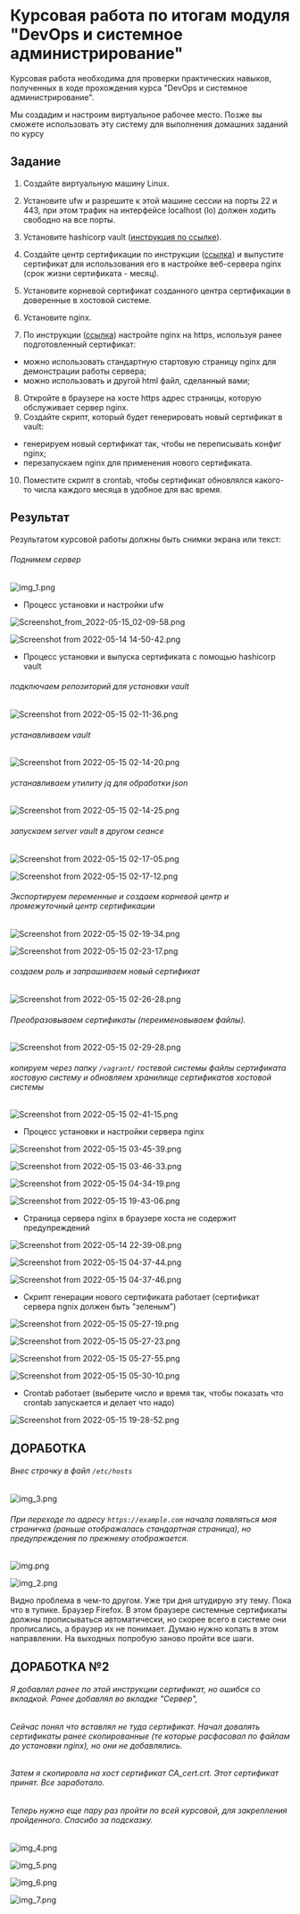 # Курсовая работа по итогам модуля "DevOps и системное администрирование"

Курсовая работа необходима для проверки практических навыков, полученных в ходе прохождения курса "DevOps и системное администрирование".

Мы создадим и настроим виртуальное рабочее место. Позже вы сможете использовать эту систему для выполнения домашних заданий по курсу

## Задание

1. Создайте виртуальную машину Linux.
2. Установите ufw и разрешите к этой машине сессии на порты 22 и 443, 
при этом трафик на интерфейсе localhost (lo) должен ходить свободно на все порты.

3. Установите hashicorp vault ([инструкция по ссылке](https://learn.hashicorp.com/tutorials/vault/getting-started-install?in=vault/getting-started#install-vault)).
4. Cоздайте центр сертификации по инструкции ([ссылка](https://learn.hashicorp.com/tutorials/vault/pki-engine?in=vault/secrets-management)) и выпустите сертификат для использования его в настройке веб-сервера nginx (срок жизни сертификата - месяц).
5. Установите корневой сертификат созданного центра сертификации в доверенные в хостовой системе.
6. Установите nginx.
7. По инструкции ([ссылка](https://nginx.org/en/docs/http/configuring_https_servers.html)) настройте nginx на https, используя ранее подготовленный сертификат:
  - можно использовать стандартную стартовую страницу nginx для демонстрации работы сервера;
  - можно использовать и другой html файл, сделанный вами;
8. Откройте в браузере на хосте https адрес страницы, которую обслуживает сервер nginx.
9. Создайте скрипт, который будет генерировать новый сертификат в vault:
  - генерируем новый сертификат так, чтобы не переписывать конфиг nginx;
  - перезапускаем nginx для применения нового сертификата.
10. Поместите скрипт в crontab, чтобы сертификат обновлялся какого-то числа каждого месяца в удобное для вас время.

## Результат

Результатом курсовой работы должны быть снимки экрана или текст:

###### Поднимем сервер  

![img_1.png](img_1.png)

- Процесс установки и настройки ufw

![Screenshot_from_2022-05-15_02-09-58.png](Screenshot_from_2022-05-15_02-09-58.png)

![Screenshot from 2022-05-14 14-50-42.png](Screenshot_from_2022-05-14_14-50-42.png)

- Процесс установки и выпуска сертификата с помощью hashicorp vault
###### подключаем репозиторий для установки vault

![Screenshot from 2022-05-15 02-11-36.png](Screenshot_from_2022-05-15_02-11-36.png)

###### устанавливаем vault

![Screenshot from 2022-05-15 02-14-20.png](Screenshot_from_2022-05-15_02-14-20.png)

###### устанавливаем утилиту jq для обработки json

![Screenshot from 2022-05-15 02-14-25.png](Screenshot_from_2022-05-15_02-14-25.png)

###### запускаем server vault в другом сеансе 

![Screenshot from 2022-05-15 02-17-05.png](Screenshot_from_2022-05-15_02-17-05.png)

![Screenshot from 2022-05-15 02-17-12.png](Screenshot_from_2022-05-15_02-17-12.png)

###### Экспортируем переменные и создаем корневой центр и промежуточный центр сертификации

![Screenshot from 2022-05-15 02-19-34.png](Screenshot_from_2022-05-15_02-19-34.png)

![Screenshot from 2022-05-15 02-23-17.png](Screenshot_from_2022-05-15_02-23-17.png)

###### создаем роль и запрашиваем новый сертификат

![Screenshot from 2022-05-15 02-26-28.png](Screenshot_from_2022-05-15_02-26-28.png)

###### Преобразовываем сертификаты (переименовываем файлы). 

![Screenshot from 2022-05-15 02-29-28.png](Screenshot_from_2022-05-15_02-29-28.png)

###### копируем через папку `/vagrant/` гостевой системы файлы сертификата хостовую систему и обновляем хранилище сертификатов хостовой системы

![Screenshot from 2022-05-15 02-41-15.png](Screenshot_from_2022-05-15_02-41-15.png)

- Процесс установки и настройки сервера nginx

![Screenshot from 2022-05-15 03-45-39.png](Screenshot_from_2022-05-15_03-45-39.png)

![Screenshot from 2022-05-15 03-46-33.png](Screenshot_from_2022-05-15_03-46-33.png)

![Screenshot from 2022-05-15 04-34-19.png](Screenshot_from_2022-05-15_04-34-19.png)

![Screenshot from 2022-05-15 19-43-06.png](Screenshot_from_2022-05-15_19-43-06.png)

- Страница сервера nginx в браузере хоста не содержит предупреждений 

![Screenshot from 2022-05-14 22-39-08.png](Screenshot_from_2022-05-14_22-39-08.png)

![Screenshot from 2022-05-15 04-37-44.png](Screenshot_from_2022-05-15_04-37-44.png)

![Screenshot from 2022-05-15 04-37-46.png](Screenshot_from_2022-05-15_04-37-46.png)

- Скрипт генерации нового сертификата работает (сертификат сервера ngnix должен быть "зеленым")

![Screenshot from 2022-05-15 05-27-19.png](Screenshot_from_2022-05-15_05-27-19.png)

![Screenshot from 2022-05-15 05-27-23.png](Screenshot_from_2022-05-15_05-27-23.png)

![Screenshot from 2022-05-15 05-27-55.png](Screenshot_from_2022-05-15_05-27-55.png)

![Screenshot from 2022-05-15 05-30-10.png](Screenshot_from_2022-05-15_05-30-10.png)

- Crontab работает (выберите число и время так, чтобы показать что crontab запускается и делает что надо)

![Screenshot from 2022-05-15 19-28-52.png](Screenshot_from_2022-05-15_19-28-52.png)


## ДОРАБОТКА

###### Внес строчку в файл `/etc/hosts` 
![img_3.png](img_3.png)

###### При переходе по адресу `https://example.com` начала появляться моя страничка (раньше отображалась стандартная страница), но предупреждения по прежнему отображается.

![img.png](img.png)

![img_2.png](img_2.png)

Видно проблема в чем-то другом. Уже три дня штудирую эту тему. Пока что в тупике.
Браузер Firefox. В этом браузере системные сертификаты должны прописываться автоматически, но скорее всего в системе они прописались, а браузер их не понимает.
Думаю нужно копать в этом направлении. На выходных попробую заново пройти все шаги.

## ДОРАБОТКА №2

###### Я добавлял ранее по этой инструкции сертификат, но ошибся со вкладкой. Ранее добавлял во вкладке "Сервер",
###### Сейчас понял что вставлял не туда сертификат. Начал довалять сертификаты ранее скопированные (те которые расфасовал по файлам до установки nginx), но они не добавлялись.
###### Затем я скопировла на хост сертификат CA_cert.crt. Этот сертификат принят. Все заработало.
###### Теперь нужно еще пару раз пройти по всей курсовой, для закрепления пройденного. Спасибо за подсказку.

![img_4.png](img_4.png)

![img_5.png](img_5.png)

![img_6.png](img_6.png)

![img_7.png](img_7.png)